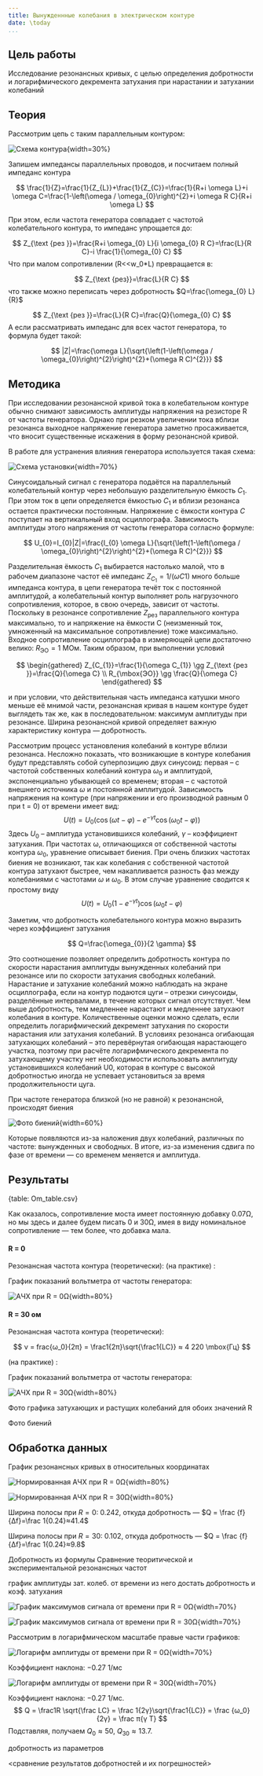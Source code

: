```yaml
---
title: Вынужденнные колебания в электрическом контуре
date: \today
...
```


## Цель работы
Исследование резонансных кривых, с целью определения добротности и логарифмического декремента затухания при нарастании и затухании колебаний

## Теория

Рассмотрим цепь с таким параллельным контуром:

![Схема контура](src.assets/image-20220423191253553.png){width=30%}

Запишем импедансы параллельных проводов, и посчитаем полный импеданс контура


$$
\frac{1}{Z}=\frac{1}{Z_{L}}+\frac{1}{Z_{C}}=\frac{1}{R+i \omega L}+i \omega C=\frac{1-\left(\omega / \omega_{0}\right)^{2}+i \omega R C}{R+i \omega L}
$$

При этом, если частота генератора совпадает с частотой колебательного контура, то импеданс упрощается до:

$$
Z_{\text {рез }}=\frac{R+i \omega_{0} L}{i \omega_{0} R C}=\frac{L}{R C}-i \frac{1}{\omega_{0} C}
$$
Что при малом сопротивлении (R<<w_0\*L) превращается в:

$$
Z_{\text {pез}}=\frac{L}{R C}
$$
что также можно переписать через добротность $Q=\frac{\omega_{0} L}{R}$ 

$$
Z_{\text {рез }}=\frac{L}{R C}=\frac{Q}{\omega_{0} C}
$$
А если рассматривать импеданс для всех частот генератора, то формула будет такой:

$$
|Z|=\frac{\omega L}{\sqrt{\left(1-\left(\omega / \omega_{0}\right)^{2}\right)^{2}+(\omega R C)^{2}}}
$$

## Методика
При исследовании резонансной кривой тока в колебательном контуре обычно снимают зависимость амплитуды напряжения на резисторе R от частоты генератора. Однако при резком увеличении тока вблизи резонанса выходное напряжение генератора заметно просаживается, что вносит существенные искажения в форму резонансной кривой.

В работе для устранения влияния генератора используется такая схема:

![Схема установки](src.assets/image-20220423193051682.png){width=70%}

Синусоидальный сигнал с генератора подаётся на параллельный колебательный контур через небольшую разделительную ёмкость $C_1$. При этом ток в цепи определяется ёмкостью $C_1$ и вблизи резонанса остается практически постоянным. Напряжение с ёмкости контура $C$ поступает на вертикальный вход осциллографа. Зависимость амплитуды этого напряжения от частоты генератора согласно формуле:

$$
U_{0}=I_{0}|Z|=\frac{I_{0} \omega L}{\sqrt{\left(1-\left(\omega / \omega_{0}\right)^{2}\right)^{2}+(\omega R C)^{2}}}
$$

Разделительная ёмкость $C_1$ выбирается настолько малой, что в рабочем диапазоне частот её импеданс $Z_{C_1} = 1/(ωC1)$ много больше импеданса контура, в цепи генератора течёт ток с постоянной амплитудой, а колебательный контур выполняет роль нагрузочного сопротивления, которое, в свою очередь, зависит от частоты. Поскольку в резонансе сопротивление $Z_{\mbox{рез}}$ параллельного контура максимально, то и напряжение на ёмкости C (неизменный ток, умноженный на максимальное сопротивление) тоже максимально. Входное сопротивление осциллографа в измеряющей цепи достаточно велико: $R_{\mbox{ЭО}} = 1\ \mbox{МОм}$. Таким образом, при выполнении условий

$$
\begin{gathered}
Z_{C_{1}}=\frac{1}{\omega C_{1}} \gg Z_{\text {рез }}=\frac{Q}{\omega C} \\
R_{\mbox{ЭО}} \gg \frac{Q}{\omega C}
\end{gathered}
$$

и при условии, что действительная часть импеданса катушки много меньше её мнимой части, резонансная кривая в нашем контуре будет выглядеть так же, как в последовательном: максимум амплитуды при резонансе. Ширина резонансной кривой определяет важную характеристику контура — добротность.



Рассмотрим процесс установления колебаний в контуре вблизи резонанса. Несложно
показать, что возникающие в контуре колебания будут представлять собой суперпозицию
двух синусоид: первая – с частотой собственных колебаний контура $ω_0$ и амплитудой,
экспоненциально убывающей со временем; вторая – с частотой внешнего источника $ω$ и
постоянной амплитудой. Зависимость напряжения на контуре (при напряжении и его производной равным 0 при t = 0) от времени имеет вид:
$$
U(t)=U_{0}\left(\cos (\omega t-\varphi)-e^{-\gamma t} \cos \left(\omega_{0} t-\varphi\right)\right)
$$
Здесь $U_0$ – амплитуда установившихся колебаний, $γ$ – коэффициент затухания.
При частотах ω, отличающихся от собственной частоты контура $ω_0$, уравнение
описывает биения. При очень близких частотах биения не возникают, так как колебания с
собственной частотой контура затухают быстрее, чем накапливается разность фаз между
колебаниями с частотами $ω$ и $ω_0$. В этом случае уравнение сводится к простому виду
$$
U(t)=U_{0}\left(1-e^{-\gamma t}\right) \cos \left(\omega_{0} t-\varphi\right)
$$

Заметим, что добротность колебательного контура можно выразить через коэффициент
затухания

$$
Q=\frac{\omega_{0}}{2 \gamma}
$$

Это соотношение позволяет определить добротность контура по скорости нарастания амплитуды вынужденных колебаний при резонансе или по скорости затухания свободных колебаний. Нарастание и затухание колебаний можно наблюдать на экране осциллографа, если на контур подаются цуги – отрезки синусоиды, разделённые
интервалами, в течение которых сигнал отсутствует. Чем выше добротность, тем медленнее нарастают и медленнее затухают колебания в контуре. Количественные оценки можно сделать, если определить логарифмический декремент затухания по скорости нарастания или затухания колебаний. В условиях резонанса огибающая затухающих колебаний – это перевёрнутая огибающая нарастающего участка, поэтому при расчёте логарифмического декремента по затухающему участку нет необходимости использовать амплитуду установившихся колебаний U0, которая в контуре с высокой добротностью иногда не успевает установиться за время продолжительности цуга.



При частоте генератора близкой (но не равной) к резонансной, происходят биения

![Фото биений](src.assets/image-20220425180351005.png){width=60%}

Которые появляются из-за наложения двух колебаний, различных по частоте:  вынужденных и свободных. В итоге, из-за  изменения сдвига по фазе от времени — со временем меняется и амплитуда.

## Результаты

{table: Om_table.csv}

Как оказалось, сопротивление моста имеет постоянную добавку 0.07Ω, но мы здесь и далее будем писать 0 и 30Ω, имея в виду номинальное сопротивление — тем более, что добавка мала.

#### R = 0
Резонансная частота контура (теоретически):
			    (на практике) :

График показаний вольтметра от частоты генератора:

![АЧХ при R = 0Ω](src.assets/orig_FR_0.png){width=80%}

#### R = 30 ом

Резонансная частота контура (теоретически):

$$
ν = frac{ω_0}{2π} = \frac1{2π}\sqrt{\frac1{LC}} ≈ 4 220 \mbox{Гц}
$$

(на практике) :

График показаний вольтметра от частоты генератора:

![АЧХ при R = 30Ω](src.assets/orig_FR_30.png){width=80%}

Фото графика затухающих и растущих колебаний
для обоих значений R

Фото биений

## Обработка данных

График резонансных кривых в относительных координатах

![Нормированная АЧХ при R = 0Ω](src.assets/FR_0.png){width=80%}

![Нормированная АЧХ при R = 30Ω](src.assets/FR_30.png){width=80%}

Ширина полосы при $R=0$: $0.242$, откуда добротность — $Q = \frac {f}{Δf}=\frac 1{0.24}≈41.4$

Ширина полосы при $R=30$: $0.102$, откуда добротность — $Q = \frac {f}{Δf}=\frac 1{0.24}≈9.8$

Добротность из формулы
Сравнение теоритической и экспериментальной резонансных частот

график амплитуды зат. колеб. от времени
из него достать добротность и коэф. затухания

![График максимумов сигнала от времени при R = 0Ω](src.assets/curve_0-16507325563091.png){width=70%}

![График максимумов сигнала от времени при R = 30Ω](src.assets/curve_30.png){width=70%}

Рассмотрим в логарифмическом масштабе правые части графиков:

![Логарифм амплитуды от времени при R = 0Ω](src.assets/log_curve_0.png){width=70%}

Коэффициент наклона: $- 0.27$ 1/мс

![Логарифм амплитуды от времени при R = 30Ω](src.assets/log_curve_30.png){width=70%}

Коэффициент наклона: $- 0.27$ 1/мс.
$$
Q = \frac1R \sqrt{\frac LC} = \frac 1{2γ}\sqrt{\frac1{LC}} = \frac {ω_0}{2γ} = \frac π{γ T}
$$
Подставляя, получаем $Q_0 ≈ 50$, $Q_{30}≈13.7$.

добротность из параметров

<сравнение результатов добротностей и их погрешностей>

​	